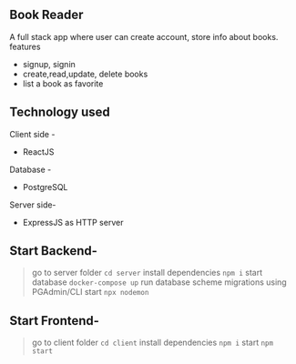 ## Book Reader

A full stack app where user can create account, store info about books.
features

- signup, signin
- create,read,update, delete books
- list a book as favorite

## Technology used

Client side -

- ReactJS

Database -

- PostgreSQL

Server side-

- ExpressJS as HTTP server

## Start Backend-

> go to server folder
> `cd server`
> install dependencies
> `npm i`
> start database
> `docker-compose up`
> run database scheme migrations using PGAdmin/CLI
> start
> `npx nodemon`

## Start Frontend-

> go to client folder
> `cd client`
> install dependencies
> `npm i`
> start
> `npm start`
